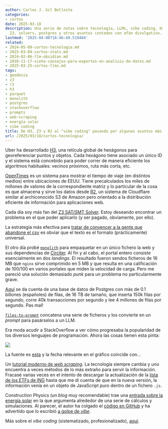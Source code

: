 ```yaml
---
author: Carlos J. Gil Bellosta
categories:
- cortos
date: 2025-03-18
description: Una serie de notas sobre tecnología, LLMs, vibe coding, H3, geodesia,
  Z3, solvers, postgres y otros asuntos contados con afán divulgativo.
lastmod: '2025-04-06T18:46:49.519484'
related:
- 2024-05-09-cortos-tecnologia.md
- 2025-03-04-cortos-stats.md
- 2024-02-06-llm-obsidian.md
- 2010-11-17-siete-consejos-para-expertos-en-analisis-de-datos.md
- 2025-03-25-cortos-llms.md
tags:
- geodesia
- z3
- r2
- h3
- parquet
- monolith
- postgres
- stackoverflow
- prompts
- web-scraping
- energía solar
- vibe coding
title: De H3, Z3 y R2 al "vibe coding" pasando por algunos asuntos más
url: /2025/03/18/cortos-tecnologia/
---
```


Uber ha desarrollado [H3](https://h3geo.org/),
una retícula global de hexágonos para georeferenciar puntos y objetos. Cada hexágono tiene asociado un único ID y el sistema está concebido para poder correr de manera eficiente los algoritmos habituales: vecinos próximos, ruta más corta, etc.

[OpenTimes](https://sno.ws/opentimes/) es un sistema para mostrar el tiempo de viaje (en distintos medios) entre ubicaciones de EEUU. Tiene precalculados los miles de millones de valores de la correspondiente matriz y lo particular de la cosa es que almacena y sirve los datos desde [R2](https://www.cloudflare.com/developer-platform/products/r2/),
un sistema de Cloudflare similar al archiconocido S3 de Amazon pero orientado a la distribución eficiente de información para aplicaciones web.

Cada día soy más fan del [Z3 SAT/SMT Solver](https://www.johndcook.com/blog/2025/03/17/lessons-learned-with-the-z3-sat-smt-solver/). Estoy deseando encontrar un problema en el que poder aplicarlo (y ser pagado, obviamente, por ello).

La estrategia más efectiva para [tratar de convencer a la gente que abandone el csv](https://towardsdatascience.com/its-time-to-say-goodbye-to-pd-read-csv-and-pd-to-csv-27fbc74e84c5/)
es obviar que el texto es el formato (prácticamente) universal.

El otro día probé [`monolith`](https://github.com/Y2Z/monolith) para empaquetar en un único fichero la web y sus dependencias de [Circiter](https://circiter.es). Al fin y al cabo, el portal entero consiste esencialmente en dos _landings_. El resultado fueron sendos ficheros de 16 MB que `nginx` sirve comprimido en 5 MB y que resulta en una calificación de 100/100 en varios portales que miden la velocidad de carga. Pero me pareció una solución demasiado _punk_ para un problema no particularmente grave.

[Aquí](https://news.ycombinator.com/item?id=43364668#43365833)
se da cuenta de una base de datos de Postgres con más de 0.1 billones (españoles) de filas, de 16 TB de tamaño, que inserta 150k filas por segundo, corre 40k transacciones por segundo y lee 4 millones de filas por segundo. Pas mal!

[`files-to-prompt`](https://github.com/simonw/files-to-prompt)
concatena una serie de ficheros y los convierte en un _prompt_ para pasárselos a un LLM.

Era moda acudir a StackOverflow a ver cómo progresaba la popularidad de los diversos lenguajes de programación. Ahora las cosas tienen esta pinta:

![](/wp-uploads/2025/stackoverflow_programming_languages.webp#center)

La fuente es [esta](https://win-vector.com/2025/03/02/best-before-dates-by-bass/) y la fecha relevante en el gráfico coincide con...

Un [tutorial _moderno_ de _web scraping_](https://simonwillison.net/2025/Mar/8/cutting-edge-web-scraping/). La tecnología siempre cambia y uno encuentra a veces métodos de lo más extraño para servir la información. Fracasé varias veces en el intento de descargar la actualización de la [lista de los ETFs de ING](/2024/06/18/etfs-ing/) hasta que me di cuenta de que en la nueva versión, la información venía en un objeto de JavaScript puro dentro de un fichero `.js`.

Construction Physics (un _blog_ muy recomendable) trae una [entrada sobre la energía solar](https://www.construction-physics.com/p/understanding-solar-energy)
en la que argumenta alrededor de una serie de cálculos y simulaciones. Al parecer, el autor ha colgado el [código en GitHub](https://github.com/briancpotter/solarsim) y ha advertido que lo escribió
[a golpe de _vibe_](https://x.com/karpathy/status/1886192184808149383).

Más sobre el _vibe coding_ (sistematizado, profesionalizado), [aquí](https://harper.blog/2025/02/16/my-llm-codegen-workflow-atm/).